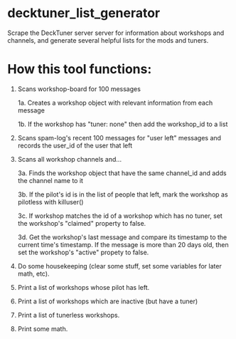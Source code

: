 # decktuner_list_generator
Scrape the DeckTuner server server for information about workshops and channels, and generate several helpful lists for the mods and tuners. 

# How this tool functions:

1. Scans workshop-board for 100 messages

	1a. Creates a workshop object with relevant information from each message
	
	1b. If the workshop has "tuner: none" then add the workshop_id to a list
	
2. Scans spam-log's recent 100 messages for "user left" messages and records the user_id of the user that left
3. Scans all workshop channels and...

	3a. Finds the workshop object that have the same channel_id and adds the channel name to it
	
	3b. If the pilot's id is in the list of people that left, mark the workshop as pilotless with killuser()
	
	3c. If workshop matches the id of a workshop which has no tuner, set the workshop's "claimed" property to false.
	
	3d. Get the workshop's last message and compare its timestamp to the current time's timestamp. If the message is more than 20 days old, then set the workshop's "active" propety to false.
	
4. Do some housekeeping (clear some stuff, set some variables for later math, etc).
5. Print a list of workshops whose pilot has left.
6. Print a list of workshops which are inactive (but have a tuner)
7. Print a list of tunerless workshops.
8. Print some math.
 
